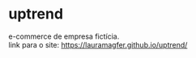 # uptrend
e-commerce de empresa fictícia. \
link para o site: https://lauramagfer.github.io/uptrend/
